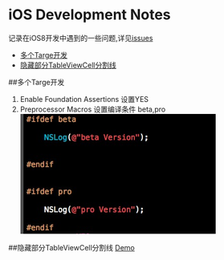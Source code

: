 iOS Development Notes
============
记录在iOS8开发中遇到的一些问题,详见[issues](https://github.com/tasselx/iOS8Dev_Note/issues)

* [多个Targe开发](#多Targe开发)
* [隐藏部分TableViewCell分割线](#隐藏部分TableViewCell分割线)
  
  

##多个Targe开发



1. Enable Foundation Assertions 设置YES
2. Preprocessor Macros 设置编译条件 beta,pro
![mutableTarget](./images/MutableTarget.png)

##隐藏部分TableViewCell分割线
[Demo](./projects/HideSperatorLine)
